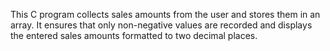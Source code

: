 This C program collects sales amounts from the user and stores them in an array. It ensures that only non-negative values are recorded and displays the entered sales amounts formatted to two decimal places.
